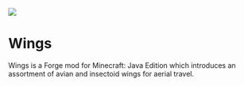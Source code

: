 [![](http://cf.way2muchnoise.eu/full_wings_downloads.svg)](https://minecraft.curseforge.com/projects/wings)

# Wings
Wings is a Forge mod for Minecraft: Java Edition which introduces an assortment of avian and insectoid wings for aerial travel.
